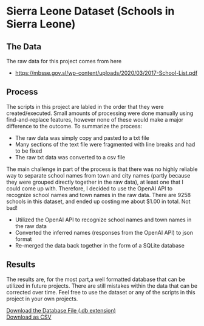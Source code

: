 # Sierra Leone Dataset (Schools in Sierra Leone)
## The Data
The raw data for this project comes from here
- https://mbsse.gov.sl/wp-content/uploads/2020/03/2017-School-List.pdf

## Process
The scripts in this project are labled in the order that they were created/executed. Small amounts of
processing were done manually using find-and-replace features, however none of these would make a major difference
to the outcome.  To summarize the process:

- The raw data was simply copy and pasted to a txt file
- Many sections of the text file were fragmented with line breaks and had to be fixed
- The raw txt data was converted to a csv file

The main challenge in part of the process is that there was no highly reliable way to separate school names from
town and city names (partly because they were grouped directly together in the raw data), at least one that I could come up with. 
Therefore, I decided to use the OpenAI API to recognize school names and town names in the raw data. There are 9258 schools in this dataset,
and ended up costing me about $1.00 in total. Not bad!

- Utilized the OpenAI API to recognize school names and town names in the raw data
- Converted the inferred names (responses from the OpenAI API) to json format
- Re-merged the data back together in the form of a SQLite database

## Results
The results are, for the most part,a well formatted database that can be utilized in future projects.
There are still mistakes within the data that can be corrected over time. Feel free to use the dataset 
or any of the scripts in this project in your own projects.

[Download the Database File (.db extension)](./database/schools.db) \
[Download as CSV](./database/schools.csv)

